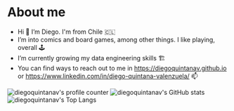 # About me
- Hi 👋 I’m Diego. I'm from Chile 🇨🇱
- I’m into comics and board games, among other things. I like playing, overall 🕹️
- I’m currently growing my data engineering skills 🏗️
- You can find ways to reach out to me in <https://diegoquintanav.github.io> or <https://www.linkedin.com/in/diego-quintana-valenzuela/> 📫


![diegoquintanav's profile counter](https://komarev.com/ghpvc/?username=diegoquintanav)
![diegoquintanav's GitHub stats](https://github-readme-stats.vercel.app/api?username=diegoquintanav&show_icons=true&title_color=fff&icon_color=79ff97&text_color=9f9f9f&bg_color=151515)
![diegoquintanav's Top Langs](https://github-readme-stats.vercel.app/api/top-langs/?username=diegoquintanav&hide=TeX,html,jupyter%20notebook,css&layout=compact&title_color=fff&icon_color=79ff97&text_color=9f9f9f&bg_color=151515)

<!---
diegoquintanav/diegoquintanav is a ✨ special ✨ repository because its `README.md` (this file) appears on your GitHub profile.
You can click the Preview link to take a look at your changes.
--->
